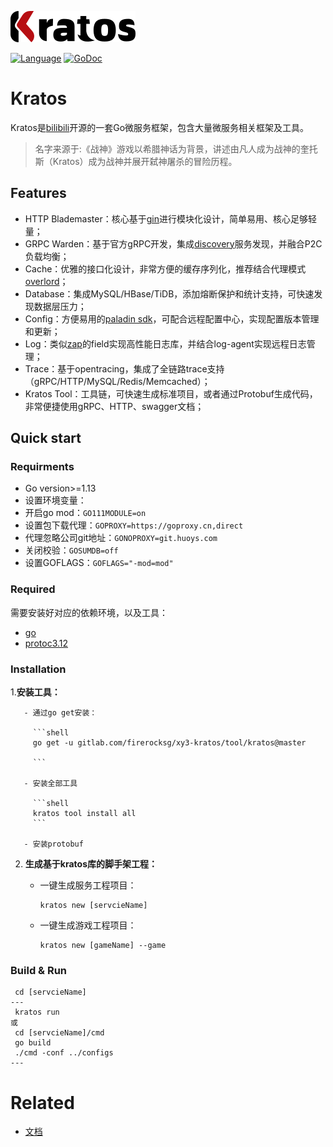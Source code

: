 ![kratos](doc/img/kratos3.png)

[![Language](https://img.shields.io/badge/Language-Go-blue.svg)](https://golang.org/)
[![GoDoc](https://godoc.org/gitlab.com/firerocksg/xy3-kratos?status.svg)](https://godoc.org/gitlab.com/firerocksg/xy3-kratos)

# Kratos

Kratos是[bilibili](https://www.bilibili.com)开源的一套Go微服务框架，包含大量微服务相关框架及工具。

> 名字来源于:《战神》游戏以希腊神话为背景，讲述由凡人成为战神的奎托斯（Kratos）成为战神并展开弑神屠杀的冒险历程。

## Features

* HTTP Blademaster：核心基于[gin](https://github.com/gin-gonic/gin)进行模块化设计，简单易用、核心足够轻量；
* GRPC Warden：基于官方gRPC开发，集成[discovery](https://github.com/bilibili/discovery)服务发现，并融合P2C负载均衡；
* Cache：优雅的接口化设计，非常方便的缓存序列化，推荐结合代理模式[overlord](https://github.com/bilibili/overlord)；
* Database：集成MySQL/HBase/TiDB，添加熔断保护和统计支持，可快速发现数据层压力；
* Config：方便易用的[paladin sdk](/docs/config/config)，可配合远程配置中心，实现配置版本管理和更新；
* Log：类似[zap](https://github.com/uber-go/zap)的field实现高性能日志库，并结合log-agent实现远程日志管理；
* Trace：基于opentracing，集成了全链路trace支持（gRPC/HTTP/MySQL/Redis/Memcached）；
* Kratos Tool：工具链，可快速生成标准项目，或者通过Protobuf生成代码，非常便捷使用gRPC、HTTP、swagger文档；


## Quick start

### Requirments

- Go version>=1.13
- 设置环境变量：
- 开启go mod：`GO111MODULE=on`
- 设置包下载代理：`GOPROXY=https://goproxy.cn,direct`
- 代理忽略公司git地址：`GONOPROXY=git.huoys.com`
- 关闭校验：`GOSUMDB=off`
- 设置GOFLAGS：`GOFLAGS="-mod=mod"`

### Required
需要安装好对应的依赖环境，以及工具：

- [go](https://golang.org/dl/)
- [protoc3.12](https://github.com/protocolbuffers/protobuf)

### Installation

1.**安装工具：**

       - 通过go get安装：

         ```shell
         go get -u gitlab.com/firerocksg/xy3-kratos/tool/kratos@master

         ```

       - 安装全部工具

         ```shell
         kratos tool install all
         ```

       - 安装protobuf


2. **生成基于kratos库的脚手架工程：**

    - 一键生成服务工程项目：

      ```shell
      kratos new [servcieName]
      ```

    - 一键生成游戏工程项目：

      ```shell
      kratos new [gameName] --game
      ```

### Build & Run

```shell
 cd [servcieName]
---
 kratos run
或
 cd [servcieName]/cmd
 go build
 ./cmd -conf ../configs
---
```

# Related

- [文档](http://kratos.huoys.com/docs/intro)
